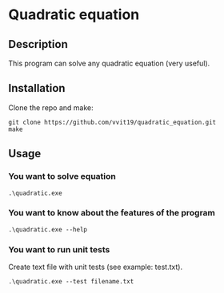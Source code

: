 # Quadratic equation
## Description
This program can solve any quadratic equation (very useful).
## Installation
Clone the repo and make:
```
git clone https://github.com/vvit19/quadratic_equation.git
make
```
## Usage 
### You want to solve equation
```
.\quadratic.exe
```
### You want to know about the features of the program
```
.\quadratic.exe --help
``` 
### You want to run unit tests
Create text file with unit tests (see example: test.txt).
```
.\quadratic.exe --test filename.txt
```
